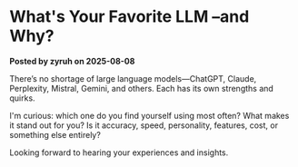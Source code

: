 # What's Your Favorite LLM –and Why?

**Posted by zyruh on 2025-08-08**

There’s no shortage of large language models—ChatGPT, Claude, Perplexity, Mistral, Gemini, and others. Each has its own strengths and quirks. 

I'm curious: which one do you find yourself using most often? What makes it stand out for you? Is it accuracy, speed, personality, features, cost, or something else entirely?

Looking forward to hearing your experiences and insights.